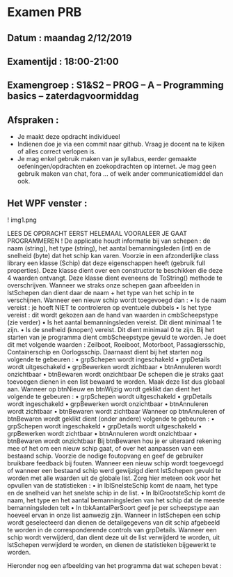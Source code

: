 # Examen PRB 
## Datum : maandag 2/12/2019
## Examentijd : 18:00-21:00
## Examengroep : S1&S2 – PROG – A – Programming basics – zaterdagvoormiddag
## Afspraken :
-	Je maakt deze opdracht individueel
-	Indienen doe je via een commit naar github.  Vraag je docent na te kijken of alles correct verlopen is.
-	Je mag enkel gebruik maken van je syllabus, eerder gemaakte oefeningen/opdrachten en zoekopdrachten op internet.  Je mag geen gebruik maken van chat, fora … of welk ander communicatiemiddel dan ook.

## Het WPF venster :

! img1.png














LEES DE OPDRACHT EERST HELEMAAL VOORALEER JE GAAT PROGRAMMEREN !
De applicatie houdt informatie bij van schepen : de naam (string), het type (string), het aantal bemanningsleden (int) en de snelheid (byte) dat het schip kan varen.
Voorzie in een afzonderlijke class library een klasse (Schip) dat deze eigenschappen heeft (gebruik full properties).
Deze klasse dient over een constructor te beschikken die deze 4 waarden ontvangt.
Deze klasse dient eveneens de ToString() methode te overschrijven.  Wanneer we straks onze schepen gaan afbeelden in lstSchepen dan dient daar de naam + het type van het schip in te verschijnen.
Wanneer een nieuw schip wordt toegevoegd dan : 
•	Is de naam vereist : je hoeft NIET te controleren op eventuele dubbels
•	Is het type vereist : dit wordt gekozen aan de hand van waarden in cmbScheepstype (zie verder)
•	Is het aantal bemanningsleden vereist.  Dit dient minimaal 1 te zijn.
•	Is de snelheid (knopen) vereist.  Dit dient minimaal 0 te zijn.
Bij het starten van je programma dient cmbScheepstype gevuld te worden.  Je doet dit met volgende waarden : Zeilboot, Roeiboot, Motorboot, Passagiersschip, Containerschip en Oorlogsschip.
Daarnaast dient bij het starten nog volgende te gebeuren : 
•	grpSchepen wordt ingeschakeld
•	grpDetails wordt uitgeschakeld
•	grpBewerken wordt zichtbaar
•	btnAnnuleren wordt onzichtbaar
•	btnBewaren wordt onzichtbaar
De schepen die je straks gaat toevoegen dienen in een list bewaard te worden.  Maak deze list dus globaal aan.
Wanneer op btnNieuw en btnWijzig wordt geklikt dan dient het volgende te gebeuren : 
•	grpSchepen wordt uitgeschakeld
•	grpDetails wordt ingeschakeld
•	grpBewerken wordt onzichtbaar
•	btnAnnuleren wordt zichtbaar
•	btnBewaren wordt zichtbaar
Wanneer op btnAnnuleren of btnBewaren wordt geklikt dient (onder andere) volgende te gebeuren : 
•	grpSchepen wordt ingeschakeld
•	grpDetails wordt uitgeschakeld
•	grpBewerken wordt zichtbaar
•	btnAnnuleren wordt onzichtbaar
•	btnBewaren wordt onzichtbaar
Bij btnBewaren hou je er uiteraard rekening mee of het om een nieuw schip gaat, of over het aanpassen van een bestaand schip.
Voorzie de nodige foutopvang en geef de gebruiker bruikbare feedback bij fouten.
Wanneer een nieuw schip wordt toegevoegd of wanneer een bestaand schip werd gewijzigd dient lstSchepen gevuld te worden met alle waarden uit de globale list.
Zorg hier meteen ook voor het opvullen van de statistieken : 
•	in lblSnelsteSchip komt de naam, het type en de snelheid van het snelste schip in de list.
•	In lblGrootsteSchip komt de naam, het type en het aantal bemanningsleden van het schip dat de meeste bemanningsleden telt
•	In tbkAantalPerSoort geef je per scheepstype aan hoeveel ervan in onze list aanwezig zijn.
Wanneer in lstSchepen een schip wordt geselecteerd dan dienen de detailgegevens van dit schip afgebeeld te worden in de corresponderende controls van grpDetails.
Wanneer een schip wordt verwijderd, dan dient deze uit de list verwijderd te worden, uit lstSchepen verwijderd te worden, en dienen de statistieken bijgewerkt te worden.

Hieronder nog een afbeelding van het programma dat wat schepen bevat : 

 




